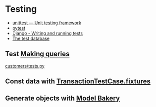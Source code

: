 # Testing
* [unittest — Unit testing framework]
* [pytest]
* [Django - Writing and running tests]
* [The test database]

## Test [Making queries]
[customers/tests.py](../battlefield/gsm_provider/customers/tests.py)

## Const data with [TransactionTestCase.fixtures]

## Generate objects with [Model Bakery]


<!-- links -->
[unittest — Unit testing framework]: https://docs.python.org/3/library/unittest.html
[pytest]: https://docs.pytest.org/en/stable/index.html
[Django - Writing and running tests]: https://docs.djangoproject.com/en/3.1/topics/testing/overview/
[The test database]: https://docs.djangoproject.com/en/3.1/topics/testing/overview/#the-test-database
[Making queries]: https://docs.djangoproject.com/en/3.1/topics/db/queries/
[Model Bakery]: https://model-bakery.readthedocs.io/en/latest/basic_usage.html
[TransactionTestCase.fixtures]: https://docs.djangoproject.com/en/3.1/topics/testing/tools/#django.test.TransactionTestCase.fixtures
[freezegun]: https://pypi.org/project/freezegun/